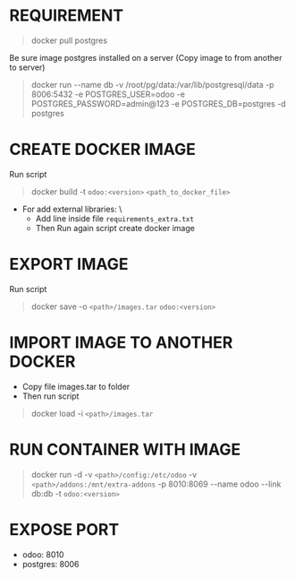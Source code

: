 # REQUIREMENT
> docker pull postgres

Be sure image postgres installed on a server (Copy image to from another to server) 

> docker run --name db -v /root/pg/data:/var/lib/postgresql/data -p 8006:5432 -e POSTGRES_USER=odoo -e POSTGRES_PASSWORD=admin@123 -e POSTGRES_DB=postgres -d postgres


# CREATE DOCKER IMAGE
Run script
> docker build -t `odoo:<version>` `<path_to_docker_file>`

- For add external libraries: \
    + Add line inside file `requirements_extra.txt`
    + Then Run again script create docker image

# EXPORT IMAGE
Run script
> docker save -o `<path>/images.tar` `odoo:<version>`

# IMPORT IMAGE TO ANOTHER DOCKER
- Copy file images.tar to folder
- Then run script 
> docker load -i `<path>/images.tar`

# RUN CONTAINER WITH IMAGE

> docker run -d -v `<path>/config:/etc/odoo` -v `<path>/addons:/mnt/extra-addons` -p 8010:8069 --name odoo --link db:db -t `odoo:<version>`

# EXPOSE PORT
- odoo: 8010
- postgres: 8006
